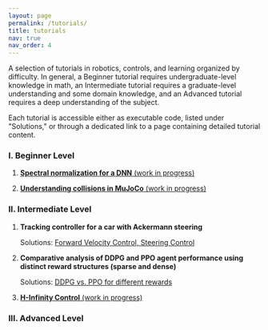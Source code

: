 ```yaml
---
layout: page
permalink: /tutorials/
title: tutorials
nav: true
nav_order: 4
---
```


A selection of tutorials in robotics, controls, and learning organized by difficulty.
In general, a Beginner tutorial requires undergraduate-level knowledge in math, an Intermediate tutorial requires a graduate-level understanding and some domain knowledge, and an Advanced tutorial requires a deep understanding of the subject.

Each tutorial is accessible either as executable code, listed under "Solutions," or through a dedicated link to a page containing detailed tutorial content.


<h3> I. Beginner Level </h3>

1. [**Spectral normalization for a DNN** (work in progress)](/tutorials/spectral_norm/)

2. [**Understanding collisions in MuJoCo** (work in progress)](/tutorials/spectral_norm/)


<h3> II. Intermediate Level </h3>


1. **Tracking controller for a car with Ackermann steering**

    Solutions: 
    <a href="https://github.com/lupusorina/cds_110_hw5/tree/master">Forward Velocity Control, </a>
    <a href="https://github.com/lupusorina/CDS_110_HW6">Steering Control</a>

2. **Comparative analysis of DDPG and PPO agent performance using distinct reward structures (sparse and dense)**

    Solutions: <a href="https://github.com/lupusorina/reward_analysis_ddpg_vs_ppo"> DDPG vs. PPO for different rewards</a>

3. [**H-Infinity Control** (work in progress)](/tutorials/h_infinity/)


<h3> III. Advanced Level </h3>

